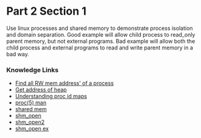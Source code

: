 # Part 2 Section 1
Use linux processes and shared memory to demonstrate process isolation and domain separation.
Good example will allow child process to read_only parent memory, but not external programs.
Bad example will allow both the child process and external programs to read and write parent memory in a bad way.

### Knowledge Links
* [Find all RW mem address' of a process](https://stackoverflow.com/questions/5030350/how-to-find-all-read-write-memory-address-of-a-process-in-linux-unix-with-c-c)
* [Get address of heap](https://stackoverflow.com/questions/3565232/how-to-programmatically-get-the-address-of-the-heap-on-linux)
* [Understanding proc id maps](https://stackoverflow.com/questions/1401359/understanding-linux-proc-id-maps)
* [proc(5) man](http://man7.org/linux/man-pages/man5/proc.5.html)
* [shared mem](http://menehune.opt.wfu.edu/Kokua/More_SGI/007-2478-008/sgi_html/ch03.html)
* [shm_open](http://man7.org/linux/man-pages/man3/shm_open.3.html)
* [shm_open2](http://pubs.opengroup.org/onlinepubs/009695399/functions/shm_open.html)
* [shm_open ex](http://www.cse.psu.edu/~deh25/cmpsc473/notes/OSC/Processes/shm.html)
